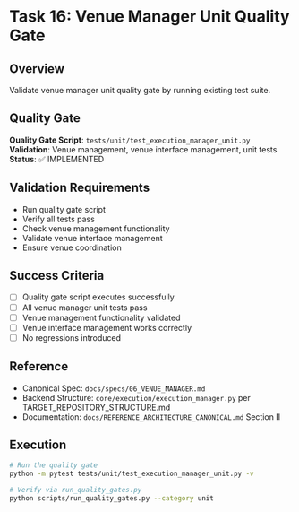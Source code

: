 # Task 16: Venue Manager Unit Quality Gate

## Overview
Validate venue manager unit quality gate by running existing test suite.

## Quality Gate
**Quality Gate Script**: `tests/unit/test_execution_manager_unit.py`
**Validation**: Venue management, venue interface management, unit tests
**Status**: ✅ IMPLEMENTED

## Validation Requirements
- Run quality gate script
- Verify all tests pass
- Check venue management functionality
- Validate venue interface management
- Ensure venue coordination

## Success Criteria
- [ ] Quality gate script executes successfully
- [ ] All venue manager unit tests pass
- [ ] Venue management functionality validated
- [ ] Venue interface management works correctly
- [ ] No regressions introduced

## Reference
- Canonical Spec: `docs/specs/06_VENUE_MANAGER.md`
- Backend Structure: `core/execution/execution_manager.py` per TARGET_REPOSITORY_STRUCTURE.md
- Documentation: `docs/REFERENCE_ARCHITECTURE_CANONICAL.md` Section II

## Execution
```bash
# Run the quality gate
python -m pytest tests/unit/test_execution_manager_unit.py -v

# Verify via run_quality_gates.py
python scripts/run_quality_gates.py --category unit
```
